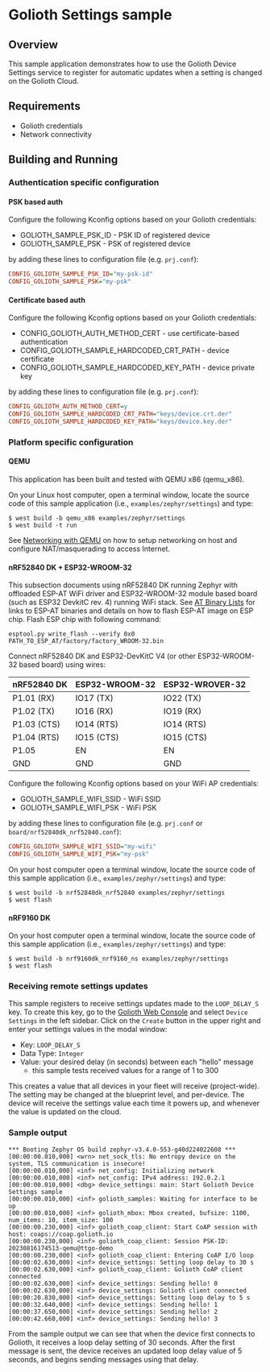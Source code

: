 # Golioth Settings sample

## Overview

This sample application demonstrates how to use the Golioth Device
Settings service to register for automatic updates when a setting is
changed on the Golioth Cloud.

## Requirements

* Golioth credentials
* Network connectivity

## Building and Running

### Authentication specific configuration

#### PSK based auth

Configure the following Kconfig options based on your Golioth
credentials:

* GOLIOTH_SAMPLE_PSK_ID - PSK ID of registered device
* GOLIOTH_SAMPLE_PSK - PSK of registered device

by adding these lines to configuration file (e.g. `prj.conf`):

```cfg
CONFIG_GOLIOTH_SAMPLE_PSK_ID="my-psk-id"
CONFIG_GOLIOTH_SAMPLE_PSK="my-psk"
```

#### Certificate based auth

Configure the following Kconfig options based on your Golioth
credentials:

* CONFIG_GOLIOTH_AUTH_METHOD_CERT - use certificate-based
    authentication
* CONFIG_GOLIOTH_SAMPLE_HARDCODED_CRT_PATH - device certificate
* CONFIG_GOLIOTH_SAMPLE_HARDCODED_KEY_PATH - device private key

by adding these lines to configuration file (e.g. `prj.conf`):

```cfg
CONFIG_GOLIOTH_AUTH_METHOD_CERT=y
CONFIG_GOLIOTH_SAMPLE_HARDCODED_CRT_PATH="keys/device.crt.der"
CONFIG_GOLIOTH_SAMPLE_HARDCODED_KEY_PATH="keys/device.key.der"
```

### Platform specific configuration

#### QEMU

This application has been built and tested with QEMU x86 (qemu_x86).

On your Linux host computer, open a terminal window, locate the source
code of this sample application (i.e., `examples/zephyr/settings`) and
type:

```console
$ west build -b qemu_x86 examples/zephyr/settings
$ west build -t run
```

See [Networking with
QEMU](https://docs.zephyrproject.org/3.3.0/connectivity/networking/qemu_setup.html)
on how to setup networking on host and configure NAT/masquerading to
access Internet.

#### nRF52840 DK + ESP32-WROOM-32

This subsection documents using nRF52840 DK running Zephyr with
offloaded ESP-AT WiFi driver and ESP32-WROOM-32 module based board (such
as ESP32 DevkitC rev. 4) running WiFi stack. See [AT Binary
Lists](https://docs.espressif.com/projects/esp-at/en/latest/AT_Binary_Lists/index.html)
for links to ESP-AT binaries and details on how to flash ESP-AT image on
ESP chip. Flash ESP chip with following command:

```console
esptool.py write_flash --verify 0x0 PATH_TO_ESP_AT/factory/factory_WROOM-32.bin
```

Connect nRF52840 DK and ESP32-DevKitC V4 (or other ESP32-WROOM-32 based
board) using wires:

  | nRF52840 DK | ESP32-WROOM-32  | ESP32-WROVER-32 |
  | ----------- | --------------- | ----------------|
  | P1.01 (RX)  | IO17 (TX)       | IO22 (TX)       |
  | P1.02 (TX)  | IO16 (RX)       | IO19 (RX)       |
  | P1.03 (CTS) | IO14 (RTS)      | IO14 (RTS)      |
  | P1.04 (RTS) | IO15 (CTS)      | IO15 (CTS)      |
  | P1.05       | EN              | EN              |
  | GND         | GND             | GND             |

Configure the following Kconfig options based on your WiFi AP
credentials:

* GOLIOTH_SAMPLE_WIFI_SSID - WiFi SSID
* GOLIOTH_SAMPLE_WIFI_PSK - WiFi PSK

by adding these lines to configuration file (e.g. `prj.conf` or
`board/nrf52840dk_nrf52840.conf`):

```cfg
CONFIG_GOLIOTH_SAMPLE_WIFI_SSID="my-wifi"
CONFIG_GOLIOTH_SAMPLE_WIFI_PSK="my-psk"
```

On your host computer open a terminal window, locate the source code of
this sample application (i.e., `examples/zephyr/settings`) and type:

```console
$ west build -b nrf52840dk_nrf52840 examples/zephyr/settings
$ west flash
```

#### nRF9160 DK

On your host computer open a terminal window, locate the source code of
this sample application (i.e., `examples/zephyr/settings`) and type:

```console
$ west build -b nrf9160dk_nrf9160_ns examples/zephyr/settings
$ west flash
```

### Receiving remote settings updates

This sample registers to receive settings updates made to the
`LOOP_DELAY_S` key. To create this key, go to the [Golioth Web
Console](https://console.golioth.io) and select `Device Settings` in the
left sidebar. Click on the `Create` button in the upper right and enter
your settings values in the modal window:

* Key: `LOOP_DELAY_S`
* Data Type: `Integer`
* Value: your desired delay (in seconds) between each "hello" message
  * this sample tests received values for a range of 1 to 300

This creates a value that all devices in your fleet will receive
(project-wide). The setting may be changed at the
blueprint level, and per-device. The device will receive the settings
value each time it powers up, and whenever the value is updated on the
cloud.

### Sample output

```console
*** Booting Zephyr OS build zephyr-v3.4.0-553-g40d224022608 ***
[00:00:00.010,000] <wrn> net_sock_tls: No entropy device on the system, TLS communication is insecure!
[00:00:00.010,000] <inf> net_config: Initializing network
[00:00:00.010,000] <inf> net_config: IPv4 address: 192.0.2.1
[00:00:00.010,000] <dbg> device_settings: main: Start Golioth Device Settings sample
[00:00:00.010,000] <inf> golioth_samples: Waiting for interface to be up
[00:00:00.010,000] <inf> golioth_mbox: Mbox created, bufsize: 1100, num_items: 10, item_size: 100
[00:00:00.230,000] <inf> golioth_coap_client: Start CoAP session with host: coaps://coap.golioth.io
[00:00:00.230,000] <inf> golioth_coap_client: Session PSK-ID: 20230816174513-qemu@ttgo-demo
[00:00:00.230,000] <inf> golioth_coap_client: Entering CoAP I/O loop
[00:00:02.630,000] <inf> device_settings: Setting loop delay to 30 s
[00:00:02.630,000] <inf> golioth_coap_client: Golioth CoAP client connected
[00:00:02.630,000] <inf> device_settings: Sending hello! 0
[00:00:02.630,000] <inf> device_settings: Golioth client connected
[00:00:20.830,000] <inf> device_settings: Setting loop delay to 5 s
[00:00:32.640,000] <inf> device_settings: Sending hello! 1
[00:00:37.650,000] <inf> device_settings: Sending hello! 2
[00:00:42.660,000] <inf> device_settings: Sending hello! 3
```

From the sample output we can see that when the device first connects to
Golioth, it receives a loop delay setting of 30 seconds. After the first
message is sent, the device receives an updated loop delay value of 5
seconds, and begins sending messages using that delay.
